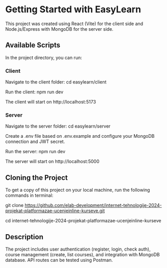 # Getting Started with EasyLearn

This project was created using React (Vite) for the client side and Node.js/Express with MongoDB for the server side.

## Available Scripts

In the project directory, you can run:

### Client

Navigate to the client folder:
  cd easylearn/client

Run the client:
  npm run dev

The client will start on http://localhost:5173

### Server

Navigate to the server folder:
  cd easylearn/server

Create a .env file based on .env.example and configure your MongoDB connection and JWT secret.

Run the server:
  npm run dev

The server will start on http://localhost:5000

## Cloning the Project

To get a copy of this project on your local machine, run the following commands in terminal:

git clone https://github.com/elab-development/internet-tehnologije-2024-projekat-platformazae-ucenjeinline-kurseve.git

cd internet-tehnologije-2024-projekat-platformazae-ucenjeinline-kurseve

## Description

The project includes user authentication (register, login, check auth), course management (create, list courses), and integration with MongoDB database. API routes can be tested using Postman.

